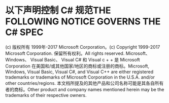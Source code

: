 <a name="the-following-notice-governs-the-c-spec"></a><span data-ttu-id="b28a0-101">以下声明控制 C# 规范</span><span class="sxs-lookup"><span data-stu-id="b28a0-101">THE FOLLOWING NOTICE GOVERNS THE C# SPEC</span></span>
=====

<span data-ttu-id="b28a0-102">(c) 版权所有 1999年-2017 Microsoft Corporation。</span><span class="sxs-lookup"><span data-stu-id="b28a0-102">(c) Copyright 1999-2017 Microsoft Corporation.</span></span> <span data-ttu-id="b28a0-103">保留所有权利。</span><span class="sxs-lookup"><span data-stu-id="b28a0-103">All rights reserved.</span></span>
<span data-ttu-id="b28a0-104">Microsoft、 Windows、 Visual Basic、 Visual C# 和 Visual c + + 是 Microsoft Corporation 在美国和/或其他国家/地区的商标或注册的商标。</span><span class="sxs-lookup"><span data-stu-id="b28a0-104">Microsoft, Windows, Visual Basic, Visual C#, and Visual C++ are either registered trademarks or trademarks of Microsoft Corporation in the U.S.A. and/or other countries/regions.</span></span>
<span data-ttu-id="b28a0-105">本文档所提及的其他产品和公司名称可能是其各自所有者的商标。</span><span class="sxs-lookup"><span data-stu-id="b28a0-105">Other product and company names mentioned herein may be the trademarks of their respective owners.</span></span>
